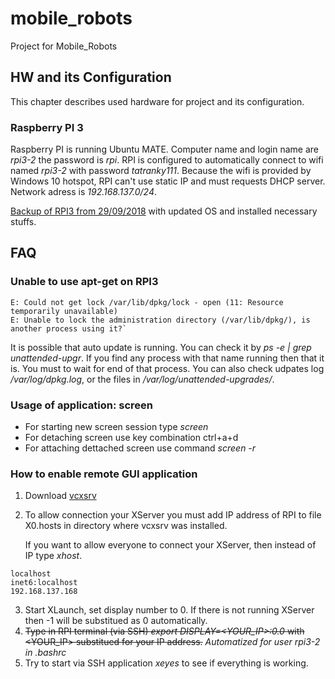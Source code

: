 # mobile_robots
Project for Mobile_Robots

## HW and its Configuration
This chapter describes used hardware for project and its configuration.

### Raspberry PI 3
Raspberry PI is running Ubuntu MATE. Computer name and login name are *rpi3-2* the password is *rpi*. RPI is configured to automatically connect to wifi named *rpi3-2* with password *tatranky111*. Because the wifi is provided by Windows 10 hotspot, RPI can't use static IP and must requests DHCP server. Network adress is *192.168.137.0/24*.

[Backup of RPI3 from 29/09/2018](https://1drv.ms/f/s!AvqSf0K9YS3I8R9ceqbFbVfGaDds "One Drive") with updated OS and installed necessary stuffs.

## FAQ
### Unable to use apt-get on RPI3
```
E: Could not get lock /var/lib/dpkg/lock - open (11: Resource temporarily unavailable)
E: Unable to lock the administration directory (/var/lib/dpkg/), is another process using it?`
```

It is possible that auto update is running. You can check it by *ps -e | grep  unattended-upgr*. If you find any process with that name running then that it is. You must to wait for end of that process. You can also check udpates log */var/log/dpkg.log*, or the files in */var/log/unattended-upgrades/*.

### Usage of application: screen
* For starting new screen session type *screen*
* For detaching screen use key combination ctrl+a+d
* For attaching dettached screen use command *screen -r*

### How to enable remote GUI application
1. Download [vcxsrv](https://sourceforge.net/projects/vcxsrv/)
2. To allow connection your XServer you must add IP address of RPI to file X0.hosts in directory where vcxsrv was installed.

   If you want to allow everyone to connect your XServer, then instead of IP type *xhost*.
```
localhost
inet6:localhost
192.168.137.168
```
3. Start XLaunch, set display number to 0.
   If there is not running XServer then -1 will be substitued as 0 automatically.
4. ~~Type in RPI terminal (via SSH) *export DISPLAY=<YOUR_IP>:0.0* with <YOUR_IP> substitued for your IP address.~~ *Automatized for user rpi3-2 in .bashrc*
5. Try to start via SSH application *xeyes* to see if everything is working.
